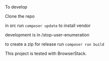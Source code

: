 To develop

Clone the repo


in src run `composer update` to install vendor

development is in /stop-user-enumeration

to create a zip for release run `composer run build`


This project is tested with BrowserStack.